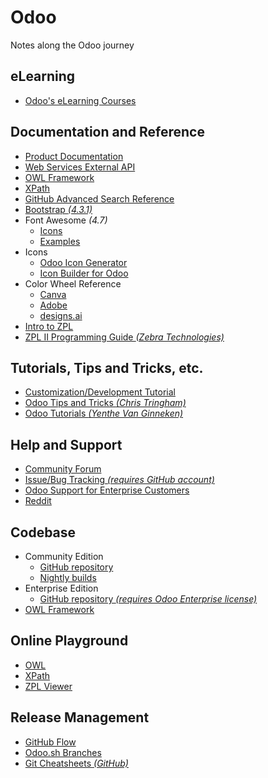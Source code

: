 # Odoo

Notes along the Odoo journey

[//]: # "## Contributions and Compilations"
[//]: # "- [My contributions to the Odoo codebase](https://github.com/odoo/odoo/pulls?q=is%3Apr+is%3Aclosed+author%3Apawa2007)"
[//]: # "- [My YouTube Channel - All Things Odoo](https://www.youtube.com/@allthingsodoo)"

## eLearning
- [Odoo's eLearning Courses](https://www.odoo.com/slides/all)

## Documentation and Reference
- [Product Documentation](https://www.odoo.com/documentation)
- [Web Services External API](https://www.odoo.com/documentation/14.0/developer/webservices/odoo.html)
- [OWL Framework](https://odoo.github.io/owl/)
- [XPath](https://developer.mozilla.org/en-US/docs/Web/XPath)
- [GitHub Advanced Search Reference](https://docs.github.com/en/search-github/searching-on-github)
- [Bootstrap _(4.3.1)_](https://getbootstrap.com/docs/4.3/getting-started/introduction)
- Font Awesome _(4.7)_
    - [Icons](https://fontawesome.com/v4/icons)
    - [Examples](https://fontawesome.com/v4/examples)
- Icons
    - [Odoo Icon Generator](https://codepen.io/fheodoo/pen/XWNawZd)
    - [Icon Builder for Odoo](https://spilymp.github.io/ibo/)
- Color Wheel Reference
    - [Canva](https://www.canva.com/colors/color-wheel/)
    - [Adobe](https://color.adobe.com/create/color-wheel)
    - [designs.ai](https://designs.ai/colors/color-wheel)
- [Intro to ZPL](http://labelary.com/zpl.html)
- [ZPL II Programming Guide _(Zebra Technologies)_](https://support.zebra.com/cpws/docs/zpl/13979l-010_ra.pdf)

## Tutorials, Tips and Tricks, etc.
- [Customization/Development Tutorial](https://www.odoo.com/documentation/14.0/developer/howtos/rdtraining.html)
- [Odoo Tips and Tricks _(Chris Tringham)_](https://odootricks.tips)
- [Odoo Tutorials _(Yenthe Van Ginneken)_](https://www.odoo.yenthevg.com)

## Help and Support
- [Community Forum](https://www.odoo.com/forum/help-1)
- [Issue/Bug Tracking _(requires GitHub account)_](https://github.com/odoo/odoo/issues)
- [Odoo Support for Enterprise Customers](https://www.odoo.com/help)
- [Reddit](https://www.reddit.com/r/Odoo)

## Codebase
- Community Edition
    - [GitHub repository](https://github.com/odoo/odoo)
    - [Nightly builds](http://nightly.odoo.com)
- Enterprise Edition
    - [GitHub repository _(requires Odoo Enterprise license)_](https://github.com/odoo/enterprise)
- [OWL Framework](https://github.com/odoo/owl)

## Online Playground
- [OWL](https://odoo.github.io/owl/playground/)
- [XPath](https://extendsclass.com/xpath-tester.html)
- [ZPL Viewer](http://labelary.com/viewer.html)

## Release Management
- [GitHub Flow](https://docs.github.com/en/get-started/quickstart/github-flow)
- [Odoo.sh Branches](https://www.odoo.com/documentation/master/administration/odoo_sh/getting_started/branches.html)
- [Git Cheatsheets _(GitHub)_](https://training.github.com)
